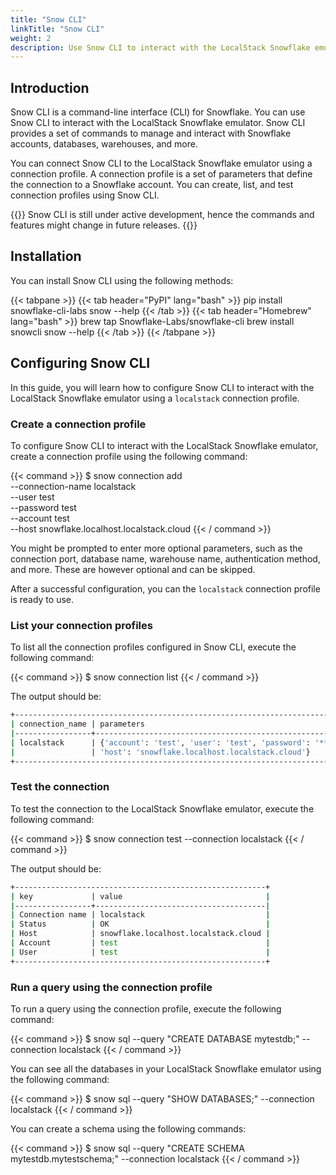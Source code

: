 ```yaml
---
title: "Snow CLI"
linkTitle: "Snow CLI"
weight: 2
description: Use Snow CLI to interact with the LocalStack Snowflake emulator.
---
```


## Introduction

Snow CLI is a command-line interface (CLI) for Snowflake. You can use Snow CLI to interact with the LocalStack Snowflake emulator. Snow CLI provides a set of commands to manage and interact with Snowflake accounts, databases, warehouses, and more.

You can connect Snow CLI to the LocalStack Snowflake emulator using a connection profile. A connection profile is a set of parameters that define the connection to a Snowflake account. You can create, list, and test connection profiles using Snow CLI.

{{<alert type="info">}}
Snow CLI is still under active development, hence the commands and features might change in future releases.
{{</alert>}}

## Installation

You can install Snow CLI using the following methods:

{{< tabpane >}}
{{< tab header="PyPI" lang="bash" >}}
pip install snowflake-cli-labs
snow --help
{{< /tab >}}
{{< tab header="Homebrew" lang="bash" >}}
brew tap Snowflake-Labs/snowflake-cli
brew install snowcli
snow --help
{{< /tab >}}
{{< /tabpane >}}

## Configuring Snow CLI

In this guide, you will learn how to configure Snow CLI to interact with the LocalStack Snowflake emulator using a `localstack` connection profile.

### Create a connection profile

To configure Snow CLI to interact with the LocalStack Snowflake emulator, create a connection profile using the following command:

{{< command >}}
$ snow connection add \
    --connection-name localstack \
    --user test \
    --password test \
    --account test \
    --host snowflake.localhost.localstack.cloud
{{< / command >}}

You might be prompted to enter more optional parameters, such as the connection port, database name, warehouse name, authentication method, and more. These are however optional and can be skipped.

After a successful configuration, you can the `localstack` connection profile is ready to use.

### List your connection profiles

To list all the connection profiles configured in Snow CLI, execute the following command:

{{< command >}}
$ snow connection list
{{< / command >}}

The output should be:

```bash
+-----------------------------------------------------------------------------------+
| connection_name | parameters                                                      |
|-----------------+-----------------------------------------------------------------|
| localstack      | {'account': 'test', 'user': 'test', 'password': '****',         |
|                 | 'host': 'snowflake.localhost.localstack.cloud'}                 |
+-----------------------------------------------------------------------------------+
```

### Test the connection

To test the connection to the LocalStack Snowflake emulator, execute the following command:

{{< command >}}
$ snow connection test --connection localstack
{{< / command >}}

The output should be:

```bash
+--------------------------------------------------------+
| key             | value                                |
|-----------------+--------------------------------------|
| Connection name | localstack                           |
| Status          | OK                                   |
| Host            | snowflake.localhost.localstack.cloud |
| Account         | test                                 |
| User            | test                                 |
+--------------------------------------------------------+
```

### Run a query using the connection profile

To run a query using the connection profile, execute the following command:

{{< command >}}
$ snow sql --query "CREATE DATABASE mytestdb;" --connection localstack
{{< / command >}}

You can see all the databases in your LocalStack Snowflake emulator using the following command:

{{< command >}}
$ snow sql --query "SHOW DATABASES;" --connection localstack
{{< / command >}}

You can create a schema using the following commands:

{{< command >}}
$ snow sql --query "CREATE SCHEMA mytestdb.mytestschema;" --connection localstack
{{< / command >}}
